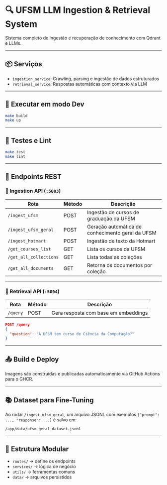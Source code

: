 # 🔍 UFSM LLM Ingestion & Retrieval System

Sistema completo de ingestão e recuperação de conhecimento com Qdrant e LLMs.

---

## 📦 Serviços

- `ingestion_service`: Crawling, parsing e ingestão de dados estruturados
- `retrieval_service`: Respostas automáticas com contexto via LLM

---

## 🚀 Executar em modo Dev

```bash
make build
make up
```

---

## 🧪 Testes e Lint

```bash
make test
make lint
```

---

## 📌 Endpoints REST

### 🔽 Ingestion API (`:5003`)

| Rota                   | Método | Descrição                                            |
|------------------------|--------|------------------------------------------------------|
| `/ingest_ufsm`         | POST   | Ingestão de cursos de graduação da UFSM             |
| `/ingest_ufsm_geral`   | POST   | Geração automática de conhecimento geral da UFSM    |
| `/ingest_hotmart`      | POST   | Ingestão de texto da Hotmart                        |
| `/get_courses_list`    | GET    | Lista os cursos da UFSM                             |
| `/get_all_collections` | GET    | Lista todas as coleções                             |
| `/get_all_documents`   | GET    | Retorna os documentos por coleção                   |

---

### 🧠 Retrieval API (`:5004`)

| Rota     | Método | Descrição                                     |
|----------|--------|-----------------------------------------------|
| `/query` | POST   | Gera resposta com base em embeddings          |

```json
POST /query
{
  "question": "A UFSM tem curso de Ciência da Computação?"
}
```

---

## 📤 Build e Deploy

Imagens são construídas e publicadas automaticamente via GitHub Actions para o GHCR.

---

## 📚 Dataset para Fine-Tuning

Ao rodar `/ingest_ufsm_geral`, um arquivo JSONL com exemplos `{"prompt": ..., "response": ...}` é salvo em:

```bash
/app/data/ufsm_geral_dataset.jsonl
```

---

## 📂 Estrutura Modular

- `routes/` → define os endpoints
- `services/` → lógica de negócio
- `utils/` → ferramentas comuns
- `data/` → arquivos persistidos
